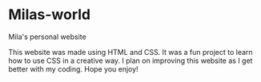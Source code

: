 # Milas-world
Mila's personal website

This website was made using HTML and CSS. It was a fun project to learn how to use CSS in a creative way. I plan on improving this website as I get better with my coding. Hope you enjoy!
